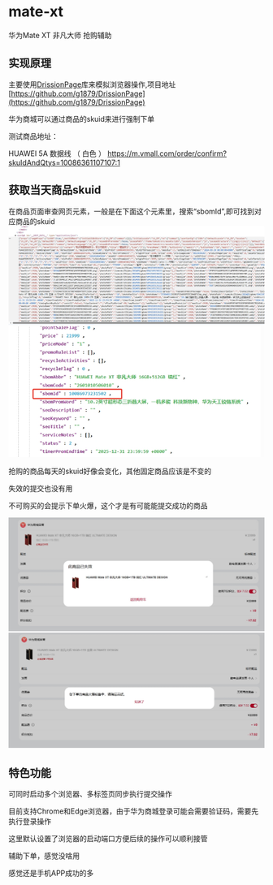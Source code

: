 # mate-xt
华为Mate XT 非凡大师 抢购辅助

## 实现原理
主要使用[DrissionPage](https://www.drissionpage.cn/)库来模拟浏览器操作,项目地址[https://github.com/g1879/DrissionPage](https://github.com/g1879/DrissionPage)

华为商城可以通过商品的skuid来进行强制下单

测试商品地址：

HUAWEI 5A 数据线 （ 白色 ）  https://m.vmall.com/order/confirm?skuIdAndQtys=10086361107107:1



## 获取当天商品skuid

在商品页面审查网页元素，一般是在下面这个元素里，搜索“sbomId”,即可找到对应商品的skuid
![script.png](img%2Fscript.png)
![sbomid.png](img%2Fsbomid.png)

抢购的商品每天的skuid好像会变化，其他固定商品应该是不变的

失效的提交也没有用

不可购买的会提示下单火爆，这个才是有可能能提交成功的商品

![商品已失效.png](./img/商品已失效.png)
![暂不可购买.png](./img/暂不可购买.png)

## 特色功能

可同时启动多个浏览器、多标签页同步执行提交操作

目前支持Chrome和Edge浏览器，由于华为商城登录可能会需要验证码，需要先执行登录操作

这里默认设置了浏览器的启动端口方便后续的操作可以顺利接管

辅助下单，感觉没啥用

感觉还是手机APP成功的多

